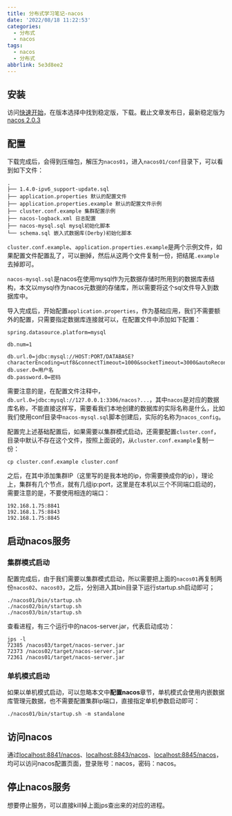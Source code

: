 ```yaml
---
title: 分布式学习笔记-nacos
date: '2022/08/18 11:22:53'
categories:
  - 分布式
  - nacos
tags:
  - nacos
  - 分布式
abbrlink: 5e3d8ee2
---
```

## 安装
访问[快速开始](https://nacos.io/zh-cn/docs/quick-start.html)，在版本选择中找到稳定版，下载。截止文章发布日，最新稳定版为[nacos 2.0.3](https://github.com/alibaba/nacos/releases/tag/2.0.3)
## 配置
下载完成后，会得到压缩包，解压为`nacos01`，进入`nacos01/conf`目录下，可以看到如下文件：

```shell
.
├── 1.4.0-ipv6_support-update.sql 
├── application.properties 默认的配置文件
├── application.properties.example 默认的配置文件示例
├── cluster.conf.example 集群配置示例
├── nacos-logback.xml 日志配置
├── nacos-mysql.sql mysql初始化脚本
└── schema.sql 嵌入式数据库(Derby)初始化脚本
```

<!-- more -->

`cluster.conf.example`、`application.properties.example`是两个示例文件，如果配置文件配置乱了，可以删掉，然后从这两个文件复制一份，把结尾`.example`去掉即可。

`nacos-mysql.sql`是nacos在使用mysql作为元数据存储时所用到的数据库表结构，本文以mysql作为nacos元数据的存储库，所以需要将这个sql文件导入到数据库中。

导入完成后，开始配置`application.properties`，作为基础应用，我们不需要额外的配置，只需要指定数据库连接就可以，在配置文件中添加如下配置：

```properties
spring.datasource.platform=mysql

db.num=1

db.url.0=jdbc:mysql://HOST:PORT/DATABASE?characterEncoding=utf8&connectTimeout=1000&socketTimeout=3000&autoReconnect=true&useUnicode=true&useSSL=false&serverTimezone=UTC
db.user.0=用户名
db.password.0=密码
```

需要注意的是，在配置文件注释中，`db.url.0=jdbc:mysql://127.0.0.1:3306/nacos?...`，其中`nacos`是对应的数据库名称，不能直接这样写，需要看我们本地创建的数据库的实际名称是什么，比如我们使用conf目录中`nacos-mysql.sql`脚本创建后，实际的名称为`nacos_config`。

配置完上述基础配置后，如果需要以集群模式启动，还需要配置`cluster.conf`，目录中默认不存在这个文件，按照上面说的，从`cluster.conf.example`复制一份：

```
cp cluster.conf.example cluster.conf
```

之后，在其中添加集群IP（这里写的是我本地的ip，你需要换成你的ip），理论上，集群有几个节点，就有几组ip:port，这里是在本机以三个不同端口启动的，需要注意的是，不要使用相连的端口：

```
192.168.1.75:8841
192.168.1.75:8843
192.168.1.75:8845
```

## 启动nacos服务
### 集群模式启动
配置完成后，由于我们需要以集群模式启动，所以需要把上面的`nacos01`再复制两份`nacos02`、`nacos03`，之后，分别进入其bin目录下运行startup.sh启动即可；

```
./nacos01/bin/startup.sh
./nacos02/bin/startup.sh
./nacos03/bin/startup.sh
```

查看进程，有三个运行中的nacos-server.jar，代表启动成功：

```
jps -l
72385 /nacos03/target/nacos-server.jar
72373 /nacos02/target/nacos-server.jar
72361 /nacos01/target/nacos-server.jar
```

### 单机模式启动
如果以单机模式启动，可以忽略本文中**配置nacos**章节，单机模式会使用内嵌数据库管理元数据，也不需要配置集群ip端口，直接指定单机参数启动即可：

```
./nacos01/bin/startup.sh -m standalone
```

## 访问nacos
通过[localhost:8841/nacos](http://localhost:8841/nacos)、[localhost:8843/nacos](http://localhost:8843/nacos)、[localhost:8845/nacos](http://localhost:8845/nacos)，均可以访问nacos配置页面，登录账号：nacos，密码：nacos。

## 停止nacos服务
想要停止服务，可以直接kill掉上面jps查出来的对应的进程。
